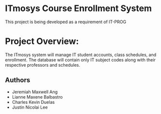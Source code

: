 # ITmosys Course Enrollment System
This project is being developed as a requirement of IT-PROG

# Project Overview:
The ITmosys system will manage IT student accounts, class schedules, and enrollment. The database will contain only IT subject codes along with their respective professors and schedules.

## Authors
- Jeremiah Maxwell Ang
- Lianne Maxene Balbastro
- Charles Kevin Duelas
- Justin Nicolai Lee
